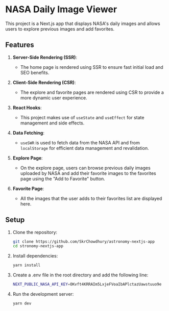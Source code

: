 # NASA Daily Image Viewer

This project is a Next.js app that displays NASA's daily images and allows users to explore previous images and add favorites.

## Features

1. **Server-Side Rendering (SSR)**:  
   - The home page is rendered using SSR to ensure fast initial load and SEO benefits.

2. **Client-Side Rendering (CSR)**:  
   - The explore and favorite pages are rendered using CSR to provide a more dynamic user experience.

3. **React Hooks**:  
   - This project makes use of `useState` and `useEffect` for state management and side effects.

4. **Data Fetching**:  
   - `useSWR` is used to fetch data from the NASA API and from `localStorage` for efficient data management and revalidation.

5. **Explore Page**:  
   - On the explore page, users can browse previous daily images uploaded by NASA and add their favorite images to the favorites page using the "Add to Favorite" button.

6. **Favorite Page**:  
   - All the images that the user adds to their favorites list are displayed here.

## Setup

1. Clone the repository:

   ```bash
   git clone https://github.com/SkrChowdhury/astronomy-nextjs-app
   cd stronomy-nextjs-app

2. Install dependencies:

   ```bash
   yarn install
3. Create a .env file in the root directory and add the following line:

   ```bash
   NEXT_PUBLIC_NASA_API_KEY=OKvft4KRRAIm5LxjeFVoaIbAPlctazUawstuuo9e
4. Run the development server:

   ```bash
   yarn dev